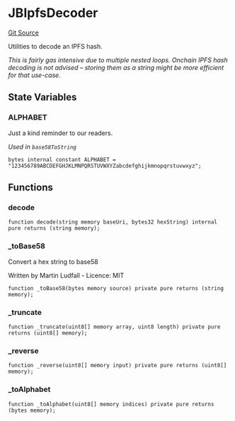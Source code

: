 # JBIpfsDecoder
[Git Source](https://github.com/Bananapus/nana-721-hook/blob/e813fb5b7d17cd3d18023137d70a7b2f3911ad99/src/libraries/JBIpfsDecoder.sol)

Utilities to decode an IPFS hash.

*This is fairly gas intensive due to multiple nested loops. Onchain IPFS hash decoding is not advised –
storing them as a string *might* be more efficient for that use-case.*


## State Variables
### ALPHABET
Just a kind reminder to our readers.

*Used in `base58ToString`*


```solidity
bytes internal constant ALPHABET = "123456789ABCDEFGHJKLMNPQRSTUVWXYZabcdefghijkmnopqrstuvwxyz";
```


## Functions
### decode


```solidity
function decode(string memory baseUri, bytes32 hexString) internal pure returns (string memory);
```

### _toBase58

Convert a hex string to base58

Written by Martin Ludfall - Licence: MIT


```solidity
function _toBase58(bytes memory source) private pure returns (string memory);
```

### _truncate


```solidity
function _truncate(uint8[] memory array, uint8 length) private pure returns (uint8[] memory);
```

### _reverse


```solidity
function _reverse(uint8[] memory input) private pure returns (uint8[] memory);
```

### _toAlphabet


```solidity
function _toAlphabet(uint8[] memory indices) private pure returns (bytes memory);
```

